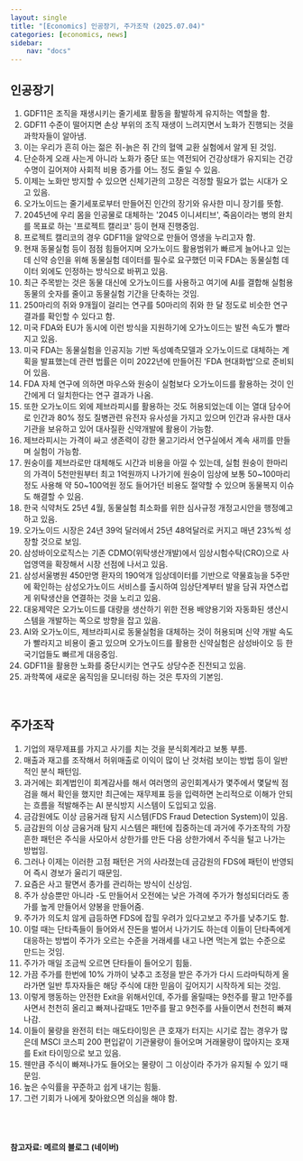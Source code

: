 ```yaml
---
layout: single
title: "[Economics] 인공장기, 주가조작 (2025.07.04)"
categories: [economics, news]
sidebar:
    nav: "docs"
---
```


## 인공장기
1. GDF11은 조직을 재생시키는 줄기세포 활동을 활발하게 유지하는 역할을 함.
1. GDF11 수준이 떨어지면 손상 부위의 조직 재생이 느려지면서 노화가 진행되는 것을 과학자들이 알아냄.
1. 이는 우리가 흔히 아는 젊은 쥐-늙은 쥐 간의 혈액 교환 실험에서 알게 된 것임.
1. 단순하게 오래 사는게 아니라 노화가 중단 또는 역전되어 건강상태가 유지되는 건강수명이 길어져야 사회적 비용 증가를 어느 정도 줄일 수 있음.
1. 이제는 노화만 방지할 수 있으면 신체기관의 고장은 걱정할 필요가 없는 시대가 오고 있음.
1. 오가노이드는 줄기세포로부터 만들어진 인간의 장기와 유사한 미니 장기를 뜻함.
1. 2045년에 우리 몸을 인공물로 대체하는 '2045 이니셔티브', 죽음이라는 병의 완치를 목표로 하는 '프로젝트 캘리코' 등이 현재 진행중임.
1. 프로젝트 캘리코의 경우 GDF11을 알약으로 만들어 영생을 누리고자 함.
1. 현재 동물실험 등이 점점 힘들어지며 오가노이드 활용범위가 빠르게 늘어나고 있는데 신약 승인을 위해 동물실험 데이터를 필수로 요구했던 미국 FDA는 동물실험 데이터 외에도 인정하는 방식으로 바뀌고 있음.
1. 최근 주목받는 것은 동물 대신에 오가노이드를 사용하고 여기에 AI를 결합해 실험용 동물의 숫자를 줄이고 동물실험 기간을 단축하는 것임.
1. 250마리의 쥐와 9개월이 걸리는 연구를 50마리의 쥐와 한 달 정도로 비슷한 연구결과를 확인할 수 있다고 함.
1. 미국 FDA와 EU가 동시에 이런 방식을 지원하기에 오가노이드는 발전 속도가 빨라지고 있음.
1. 미국 FDA는 동물실험을 인공지능 기반 독성예측모델과 오가노이드로 대체하는 계획을 발표했는데 관련 법률은 이미 2022년에 만들어진 'FDA 현대화법'으로 준비되어 있음.
1. FDA 자체 연구에 의하면 마우스와 원숭이 실험보다 오가노이드를 활용하는 것이 인간에게 더 일치한다는 연구 결과가 나옴.
1. 또한 오가노이드 외에 제브라피시를 활용하는 것도 허용되었는데 이는 열대 담수어로 인간과 80% 정도 질병관련 유전자 유사성을 가지고 있으며 인간과 유사한 대사 기관을 보유하고 있어 대사질환 신약개발에 활용이 가능함.
1. 제브라피시는 가격이 싸고 생존력이 강한 물고기라서 연구실에서 계속 새끼를 만들며 실험이 가능함.
1. 원숭이를 제브라로만 대체해도 시간과 비용을 아낄 수 있는데, 실험 원숭이 한마리의 가격이 5천만원부터 최고 1억원까지 나가기에 원숭이 임상에 보통 50~100마리 정도 사용해 약 50~100억원 정도 들어가던 비용도 절약할 수 있으며 동물복지 이슈도 해결할 수 있음.
1. 한국 식약처도 25년 4월, 동물실험 최소화를 위한 심사규정 개정고시안을 행정예고하고 있음.
1. 오가노이드 시장은 24년 39억 달러에서 25년 48억달러로 커지고 매년 23%씩 성장할 것으로 보임.
1. 삼성바이오로직스는 기존 CDMO(위탁생산개발)에서 임상시험수탁(CRO)으로 사업영역을 확장해서 시장 선점에 나서고 있음.
1. 삼성서울병원 450만명 환자의 190억개 임상데이터를 기반으로 약물효능을 5주만에 확인하는 삼성오가노이드 서비스를 출시하여 임상단계부터 발을 담궈 자연스럽게 위탁생산을 연결하는 것을 노리고 있음.
1. 대웅제약은 오가노이드를 대량을 생산하기 위한 전용 배양용기와 자동화된 생산시스템을 개발하는 쪽으로 방향을 잡고 있음.
1. AI와 오가노이드, 제브라피시로 동물실험을 대체하는 것이 허용되며 신약 개발 속도가 빨라지고 비용이 줄고 있으며 오가노이드를 활용한 신약실험은 삼성바이오 등 한국기업들도 빠르게 대응중임.
1. GDF11을 활용한 노화를 중단시키는 연구도 상당수준 진전되고 있음.
1. 과학쪽에 새로운 움직임을 모니터링 하는 것은 투자의 기본임.

<br/>

## 주가조작
1. 기업의 재무제표를 가지고 사기를 치는 것을 분식회계라고 보통 부름.
1. 매출과 재고를 조작해서 허위매출로 이익이 많이 난 것처럼 보이는 방법 등이 일반적인 분식 패턴임.
1. 과거에는 회계법인이 회계감사를 해서 여러명의 공인회계사가 몇주에서 몇달씩 점검을 해서 확인을 했지만 최근에는 재무제표 등을 입력하면 논리적으로 이해가 안되는 흐름을 적발해주는 AI 분식방지 시스템이 도입되고 있음.
1. 금감원에도 이상 금융거래 탐지 시스템(FDS Fraud Detection System)이 있음.
1. 금감원의 이상 금융거래 탐지 시스템은 패턴에 집중하는데 과거에 주가조작의 가장 흔한 패턴은 주식을 사모아서 상한가를 만든 다음 상한가에서 주식을 털고 나가는 방법임.
1. 그러나 이제는 이러한 고점 패턴은 거의 사라졌는데 금감원의 FDS에 패턴이 반영되어 즉시 경보가 울리기 때문임.
1. 요즘은 사고 팔면서 종가를 관리하는 방식이 신상임.
1. 주가 상승뿐만 아니라 -도 만들어서 오전에는 낮은 가격에 주가가 형성되더라도 종가를 높게 만들어서 양봉을 만들어줌.
1. 주가가 의도치 않게 급등하면 FDS에 잡힐 우려가 있다고보고 주가를 낮추기도 함.
1. 이럴 때는 단타족들이 들어와서 잔돈을 벌어서 나가기도 하는데 이들이 단타족에게 대응하는 방법이 주가가 오르는 수준을 거래세를 내고 나면 먹는게 없는 수준으로 만드는 것임.
1. 주가가 매일 조금씩 오르면 단타들이 들어오기 힘듦.
1. 가끔 주가를 한번에 10% 가까이 낮추고 조정을 받은 주가가 다시 드라마틱하게 올라가면 일반 투자자들은 해당 주식에 대한 믿음이 깊어지기 시작하게 되는 것임.
1. 이렇게 행동하는 안전한 Exit을 위해서인데, 주가를 올릴때는 9천주를 팔고 1만주를 사면서 천천히 올리고 빠져나갈때도 1만주를 팔고 9천주를 사들이면서 천천히 빠져나감.
1. 이들이 물량을 완전히 터는 매도타이밍은 큰 호재가 터지는 시기로 잡는 경우가 많은데 MSCI 코스피 200 편입같이 기관물량이 들어오며 거래물량이 많아지는 호재를 Exit 타이밍으로 보고 있음.
1. 웬만큼 주식이 빠져나가도 들어오는 물량이 그 이상이라 주가가 유지될 수 있기 때문임.
1. 높은 수익률을 꾸준하고 쉽게 내기는 힘듦.
1. 그런 기회가 나에게 찾아왔으면 의심을 해야 함.



<br/>
<br/>

#### 참고자료: 메르의 블로그 (네이버)